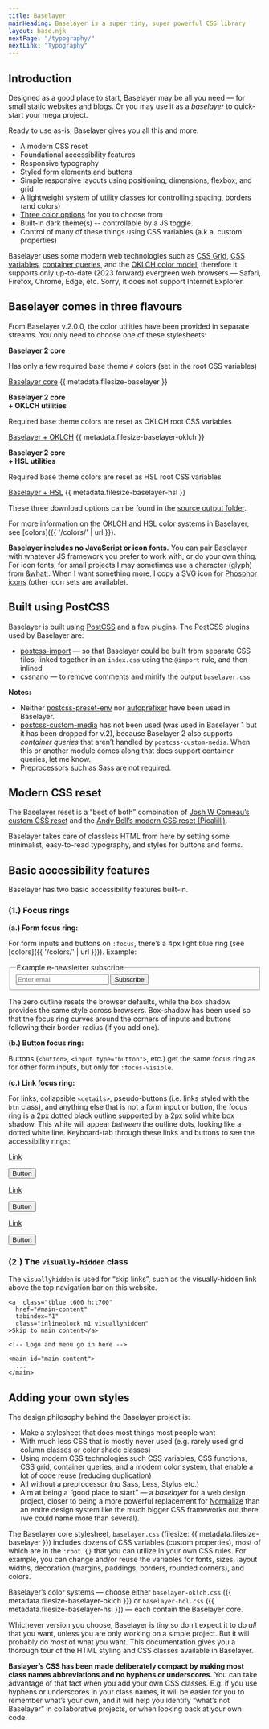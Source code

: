 ```yaml
---
title: Baselayer
mainHeading: Baselayer is a super tiny, super powerful CSS library
layout: base.njk
nextPage: "/typography/"
nextLink: "Typography"
---
```


## Introduction

Designed as a good place to start, Baselayer may be all you need — for small static websites and blogs. Or you may use it as a _baselayer_ to quick-start your mega project.

Ready to use as-is, Baselayer gives you all this and more:

* A modern CSS reset
* Foundational accessibility features
* Responsive typography
* Styled form elements and buttons
* Simple responsive layouts using positioning, dimensions, flexbox, and grid
* A lightweight system of utility classes for controlling spacing, borders (and colors)
* [Three color options](http://localhost:8080/baselayer/#baselayer-comes-in-three-flavours) for you to choose from
* Built-in dark theme(s) -- controllable by a JS toggle.
* Control of many of these things using CSS variables (a.k.a. custom properties)

Baselayer uses some modern web technologies such as [CSS Grid](https://caniuse.com/css-grid), [CSS variables](https://caniuse.com/css-variables), [container queries](https://caniuse.com/css-container-queries), and the [OKLCH color model](https://caniuse.com/mdn-css_types_color_oklch), therefore it supports only up-to-date (2023 forward) evergreen web browsers — Safari, Firefox, Chrome, Edge, etc. Sorry, it does not support Internet Explorer.

## Baselayer comes in three flavours

From Baselayer v.2.0.0, the color utilities have been provided in separate streams. You only need to choose one of these stylesheets:

<div class="mt2 mb3 center">
  <div class="grid3cols gap2 sm:drop">
    <div class="b1 r3 p2 flex flexcolumn">
      <div class="grow center">
        <p class="h4 m0 mb2"><strong>Baselayer 2 core</strong></p>
        <p>Has only a few required base theme <code>#</code> colors (set in the root CSS variables)</p>
      </div>
      <a class="mb1 btn pill bgblue h:bg600" href="https://raw.githubusercontent.com/SimonPadbury/baselayer/main/_src/css/min/baselayer.min.css">Baselayer core</a>
      {{ metadata.filesize-baselayer }}
    </div>
    <div class="b1 r3 p2 flex flexcolumn">
      <div class="grow center">
        <p class="h4 m0 mb2"><strong>Baselayer 2 core<br> + OKLCH utilities</strong></p>
        <p>Required base theme colors are reset as OKLCH root CSS variables</p>
      </div>
      <a class="mb1 btn pill bgblue h:bg600" href="https://raw.githubusercontent.com/SimonPadbury/baselayer/main/_src/css/min/baselayer-oklch.min.css">Baselayer + OKLCH</a>
      {{ metadata.filesize-baselayer-oklch }}
    </div>
    <div class="b1 r3 p2 flex flexcolumn">
      <div class="grow center">
        <p class="h4 m0 mb2"><strong>Baselayer 2 core<br> + HSL utilities</strong></p>
        <p>Required base theme colors are reset as HSL root CSS variables</p>
      </div>
      <a class="mb1 btn pill bgblue h:bg600" href="https://raw.githubusercontent.com/SimonPadbury/baselayer/main/_src/css/min/baselayer-hsl.min.css">Baselayer + HSL</a>
      {{ metadata.filesize-baselayer-hsl }}
    </div>
  </div>
</div>

These three download options can be found in the [source output folder](https://github.com/SimonPadbury/baselayer/tree/main/_src/css/min).

For more information on the OKLCH and HSL color systems in Baselayer, see [colors]({{ '/colors/' | url }}).

<div aria-label="Note" class="popout mb2 bl3 bamber b300 p2 tblack bgamber bg100">
  <strong>Baselayer includes no JavaScript or icon fonts.</strong> You can pair Baselayer with whatever JS framework you prefer to work with, or do your own thing. For icon fonts, for small projects I may sometimes use a character (glyph) from <a  class="tblue t600 h:t700"href="https://www.amp-what.com/">&amp;what;</a>. When I want something more, I copy a SVG icon for <a class="tblue t600 h:t700" href="https://phosphoricons.com/">Phosphor icons</a> (other icon sets are available).
</div>

## Built using PostCSS

Baselayer is built using [PostCSS](https://postcss.org) and a few plugins. The PostCSS plugins used by Baselayer are:

* [postcss-import](https://github.com/postcss/postcss-import) — so that Baselayer could be built from separate CSS files, linked together in an `index.css` using the `@import` rule, and then inlined
* [cssnano](https://cssnano.co) — to remove comments and minify the output `baselayer.css`

**Notes:**

* Neither [postcss-preset-env](https://preset-env.cssdb.org) nor [autoprefixer](https://github.com/postcss/autoprefixer) have been used in Baselayer.
* [postcss-custom-media](https://npm.devtool.tech/postcss-custom-media) has not been used (was used in Baselayer 1 but it has been dropped for v.2), because Baselayer 2 also supports _container queries_ that aren’t handled by `postcss-custom-media`. When this or another module comes along that does support container queries, let me know.
* Preprocessors such as Sass are not required.

## Modern CSS reset

The Baselayer reset is a “best of both” combination of [Josh W Comeau’s custom CSS reset](https://www.joshwcomeau.com/css/custom-css-reset/) and the [Andy Bell’s modern CSS reset (Picalilli)](https://piccalil.li/blog/a-modern-css-reset/).

Baselayer takes care of classless HTML from here by setting some minimalist, easy-to-read typography, and styles for buttons and forms.

## Basic accessibility features

Baselayer has two basic accessibility features built-in.

### (1.) Focus rings

**(a.) Form focus ring:**

For form inputs and buttons on `:focus`, there’s a 4px light blue ring (see [colors]({{ '/colors/' | url }})). Example:

<form>
  <fieldset class="flex">
    <legend>Example e-newsletter subscribe</legend>
    <input class="w100%" type="email" id="example-input-email" placeholder="Enter email">
    <input type="submit" name="submit" value="Subscribe">
  </fieldset>
</form>

The zero outline resets the browser defaults, while the box shadow provides the same style across browsers. Box-shadow has been used so that the focus ring curves around the corners of inputs and buttons following their border-radius (if you add one).

**(b.) Button focus ring:**

Buttons (`<button>`, `<input type="button">`, etc.) get the same focus ring as for other form inputs, but only for `:focus-visible`.

**(c.) Link focus ring:**

For links, collapsible `<details>`, pseudo-buttons (i.e. links styled with the `btn` class), and anything else that is not a form input or button, the focus ring is a 2px dotted black outline supported by a 2px solid white box shadow. This white will appear _between_ the outline dots, looking like a dotted white line. Keyboard-tab through these links and buttons to see the accessibility rings:

<div class="my2 b1">
  <div class="grid3cols">
    <div class="p3 flex flexcolumn flexcenter flexmiddle">
    <p><a  class="tblue t600 h:t700"href="/#">Link</a></p>
    <p><button type="button" class="pill">Button</button></p>
    </div>
    <div class="p3 flex flexcolumn flexcenter flexmiddle bgblue bg700">
    <p><a class="tblue t200 h:t300" href="/#">Link</a></p>
    <p><button class="pill b1 bwhite h:bwhite" type="button">Button</button></p>
    </div>
    <div class="p3 flex flexcolumn flexcenter flexmiddle bgblack">
    <p><a class="tblue t200 h:t300" href="/#">Link</a></p>
    <p><button type="button" class="pill">Button</button></p>
    </div>
  </div>
</div>

### (2.) The `visually-hidden` class

The `visuallyhidden` is used for “skip links”, such as the visually-hidden link above the top navigation bar on this website.

```
<a  class="tblue t600 h:t700"
  href="#main-content"
  tabindex="1"
  class="inlineblock m1 visuallyhidden"
>Skip to main content</a>

<!-- Logo and menu go in here -->

<main id="main-content">
  ...
</main>
```

## Adding your own styles

The design philosophy behind the Baselayer project is:

* Make a stylesheet that does most things most people want
* With much less CSS that is mostly never used (e.g. rarely used grid column classes or color shade classes)
* Using modern CSS technologies such CSS variables, CSS functions, CSS grid, container queries, and a modern color system, that enable a lot of code reuse (reducing duplication)
* All without a preprocessor (no Sass, Less, Stylus etc.)
* Aim at being a “good place to start” — a _baselayer_ for a web design project, closer to being a more powerful replacement for [Normalize](https://necolas.github.io/normalize.css/) than an entire design system like the much bigger CSS frameworks out there (we could name more than several).

The Baselayer core stylesheet, `baselayer.css` (filesize: {{ metadata.filesize-baselayer }}) includes dozens of CSS variables (custom properties), most of which are in the `:root {}` that you can utilize in your own CSS rules. For example, you can change and/or reuse the variables for fonts, sizes, layout widths, decoration (margins, paddings, borders, rounded corners), and colors.

Baselayer’s color systems — choose either  `baselayer-oklch.css` ({{ metadata.filesize-baselayer-oklch }}) or `baselayer-hcl.css` ({{ metadata.filesize-baselayer-hsl }}) — each contain the Baselayer core.

Whichever version you choose, Baselayer is tiny so don’t expect it to do _all_ that you want, unless you are only working on a simple project. But it will probably do _most_ of what you want. This documentation gives you a thorough tour of the HTML styling and CSS classes available in Baselayer.

<div aria-label="Note" class="popout mb2 bl3 bblue b300 p2 tblack bgblue bg100">
  <strong>Baslayer’s CSS has been made deliberately compact by making most class names abbreviations and no hyphens or underscores.</strong> You can take advantage of that fact when you add your own CSS classes. E.g. if you use hyphens or underscores in your class names, it will be easier for you to remember what’s your own, and it will help you identify “what’s not Baselayer” in collaborative projects, or when looking back at your own code.
</div>
